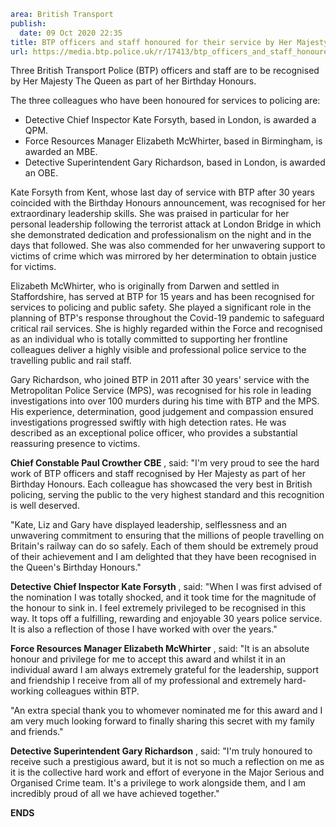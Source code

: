 ```yaml
area: British Transport
publish:
  date: 09 Oct 2020 22:35
title: BTP officers and staff honoured for their service by Her Majesty The Queen
url: https://media.btp.police.uk/r/17413/btp_officers_and_staff_honoured_for_their_service
```

Three British Transport Police (BTP) officers and staff are to be recognised by Her Majesty The Queen as part of her Birthday Honours.

The three colleagues who have been honoured for services to policing are:

 * Detective Chief Inspector Kate Forsyth, based in London, is awarded a QPM.
 * Force Resources Manager Elizabeth McWhirter, based in Birmingham, is awarded an MBE.
 * Detective Superintendent Gary Richardson, based in London, is awarded an OBE.

Kate Forsyth from Kent, whose last day of service with BTP after 30 years coincided with the Birthday Honours announcement, was recognised for her extraordinary leadership skills. She was praised in particular for her personal leadership following the terrorist attack at London Bridge in which she demonstrated dedication and professionalism on the night and in the days that followed. She was also commended for her unwavering support to victims of crime which was mirrored by her determination to obtain justice for victims.

Elizabeth McWhirter, who is originally from Darwen and settled in Staffordshire, has served at BTP for 15 years and has been recognised for services to policing and public safety. She played a significant role in the planning of BTP's response throughout the Covid-19 pandemic to safeguard critical rail services. She is highly regarded within the Force and recognised as an individual who is totally committed to supporting her frontline colleagues deliver a highly visible and professional police service to the travelling public and rail staff.

Gary Richardson, who joined BTP in 2011 after 30 years' service with the Metropolitan Police Service (MPS), was recognised for his role in leading investigations into over 100 murders during his time with BTP and the MPS. His experience, determination, good judgement and compassion ensured investigations progressed swiftly with high detection rates. He was described as an exceptional police officer, who provides a substantial reassuring presence to victims.

**Chief Constable Paul Crowther CBE** , said: "I'm very proud to see the hard work of BTP officers and staff recognised by Her Majesty as part of her Birthday Honours. Each colleague has showcased the very best in British policing, serving the public to the very highest standard and this recognition is well deserved.

"Kate, Liz and Gary have displayed leadership, selflessness and an unwavering commitment to ensuring that the millions of people travelling on Britain's railway can do so safely. Each of them should be extremely proud of their achievement and I am delighted that they have been recognised in the Queen's Birthday Honours."

**Detective Chief Inspector Kate Forsyth** , said: "When I was first advised of the nomination I was totally shocked, and it took time for the magnitude of the honour to sink in. I feel extremely privileged to be recognised in this way. It tops off a fulfilling, rewarding and enjoyable 30 years police service. It is also a reflection of those I have worked with over the years."

**Force Resources Manager Elizabeth McWhirter** , said: "It is an absolute honour and privilege for me to accept this award and whilst it in an individual award I am always extremely grateful for the leadership, support and friendship I receive from all of my professional and extremely hard-working colleagues within BTP.

"An extra special thank you to whomever nominated me for this award and I am very much looking forward to finally sharing this secret with my family and friends."

**Detective Superintendent Gary Richardson** , said: "I'm truly honoured to receive such a prestigious award, but it is not so much a reflection on me as it is the collective hard work and effort of everyone in the Major Serious and Organised Crime team. It's a privilege to work alongside them, and I am incredibly proud of all we have achieved together."

**ENDS**
